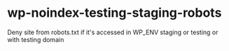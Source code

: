 # wp-noindex-testing-staging-robots
Deny site from robots.txt if it's accessed in WP_ENV staging or testing or with testing domain
